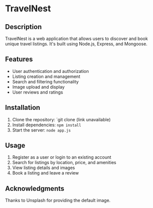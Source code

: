 # TravelNest

## Description

TravelNest is a web application that allows users to discover and book unique travel listings. It's built using Node.js, Express, and Mongoose.

## Features

* User authentication and authorization
* Listing creation and management
* Search and filtering functionality
* Image upload and display
* User reviews and ratings

## Installation

1. Clone the repository: `git clone (link unavailable)
2. Install dependencies: `npm install`
3. Start the server: `node app.js`

## Usage

1. Register as a user or login to an existing account
2. Search for listings by location, price, and amenities
3. View listing details and images
4. Book a listing and leave a review

## Acknowledgments

Thanks to Unsplash for providing the default image.
